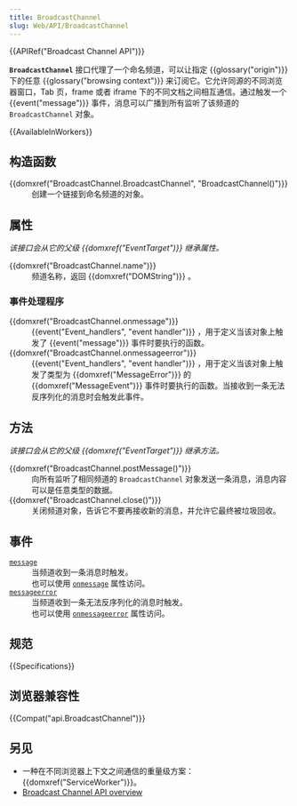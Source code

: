 ```yaml
---
title: BroadcastChannel
slug: Web/API/BroadcastChannel
---
```

<p>{{APIRef("Broadcast Channel API")}}</p>

<p><code><strong>BroadcastChannel</strong></code> 接口代理了一个命名频道，可以让指定 {{glossary("origin")}} 下的任意 {{glossary("browsing context")}} 来订阅它。它允许同源的不同浏览器窗口，Tab 页，frame 或者 iframe 下的不同文档之间相互通信。通过触发一个 {{event("message")}} 事件，消息可以广播到所有监听了该频道的 <code>BroadcastChannel</code> 对象。</p>

<p>{{AvailableInWorkers}}</p>

<h2 id="构造函数">构造函数</h2>

<dl>
 <dt>{{domxref("BroadcastChannel.BroadcastChannel", "BroadcastChannel()")}}</dt>
 <dd>创建一个链接到命名频道的对象。</dd>
</dl>

<h2 id="属性">属性</h2>

<p><em>该接口会从它的父级 {{domxref("EventTarget")}} 继承属性。</em></p>

<dl>
 <dt>{{domxref("BroadcastChannel.name")}}</dt>
 <dd>频道名称，返回 {{domxref("DOMString")}} 。</dd>
 <dt>
 <h3 id="事件处理程序">事件处理程序</h3>
 </dt>
 <dt>{{domxref("BroadcastChannel.onmessage")}}</dt>
 <dd>{{event("Event_handlers", "event handler")}} ，用于定义当该对象上触发了 {{event("message")}} 事件时要执行的函数。</dd>
 <dt>{{domxref("BroadcastChannel.onmessageerror")}}</dt>
 <dd>{{event("Event_handlers", "event handler")}} ，用于定义当该对象上触发了类型为 {{domxref("MessageError")}} 的 {{domxref("MessageEvent")}} 事件时要执行的函数。当接收到一条无法反序列化的消息时会触发此事件。</dd>
</dl>

<h2 id="方法">方法</h2>

<p><em>该接口会从它的父级 {{domxref("EventTarget")}} 继承方法。</em></p>

<dl>
 <dt>{{domxref("BroadcastChannel.postMessage()")}}</dt>
 <dd>向所有监听了相同频道的 <code>BroadcastChannel</code> 对象发送一条消息，消息内容可以是任意类型的数据。 </dd>
 <dt>{{domxref("BroadcastChannel.close()")}}</dt>
 <dd>关闭频道对象，告诉它不要再接收新的消息，并允许它最终被垃圾回收。</dd>
</dl>

<h2 id="事件">事件</h2>

<dl>
 <dt><code><a href="/en-US/docs/Web/API/BroadcastChannel/message_event">message</a></code></dt>
 <dd>当频道收到一条消息时触发。<br>
 也可以使用 <code><a href="/zh-CN/docs/Web/API/BroadcastChannel/onmessage">onmessage</a></code> 属性访问。</dd>
 <dt><code><a href="/en-US/docs/Web/API/BroadcastChannel/messageerror_event">messageerror</a></code></dt>
 <dd>当频道收到一条无法反序列化的消息时触发。<br>
 也可以使用 <code><a href="/zh-CN/docs/Web/API/BroadcastChannel/onmessageerror">onmessageerror</a></code> 属性访问。</dd>
</dl>

<h2 id="规范">规范</h2>

{{Specifications}}

<h2 id="浏览器兼容性">浏览器兼容性</h2>



<p>{{Compat("api.BroadcastChannel")}}</p>

<h2 id="另见">另见</h2>

<ul>
 <li>一种在不同浏览器上下文之间通信的重量级方案：{{domxref("ServiceWorker")}}。</li>
 <li><a href="/zh-CN/docs/Web/API/Broadcast_Channel_API">Broadcast Channel API overview</a></li>
</ul>
